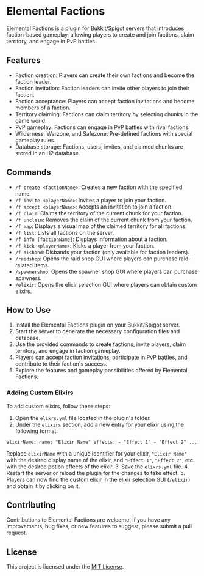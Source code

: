 # Elemental Factions

Elemental Factions is a plugin for Bukkit/Spigot servers that introduces faction-based gameplay, allowing players to create and join factions, claim territory, and engage in PvP battles.

## Features

- Faction creation: Players can create their own factions and become the faction leader.
- Faction invitation: Faction leaders can invite other players to join their faction.
- Faction acceptance: Players can accept faction invitations and become members of a faction.
- Territory claiming: Factions can claim territory by selecting chunks in the game world.
- PvP gameplay: Factions can engage in PvP battles with rival factions.
- Wilderness, Warzone, and Safezone: Pre-defined factions with special gameplay rules.
- Database storage: Factions, users, invites, and claimed chunks are stored in an H2 database.

## Commands

- `/f create <factionName>`: Creates a new faction with the specified name.
- `/f invite <playerName>`: Invites a player to join your faction.
- `/f accept <playerName>`: Accepts an invitation to join a faction.
- `/f claim`: Claims the territory of the current chunk for your faction.
- `/f unclaim`: Removes the claim of the current chunk from your faction.
- `/f map`: Displays a visual map of the claimed territory for all factions.
- `/f list`: Lists all factions on the server.
- `/f info [factionName]`: Displays information about a faction.
- `/f kick <playerName>`: Kicks a player from your faction.
- `/f disband`: Disbands your faction (only available for faction leaders).
- `/raidshop`: Opens the raid shop GUI where players can purchase raid-related items.
- `/spawnershop`: Opens the spawner shop GUI where players can purchase spawners.
- `/elixir`: Opens the elixir selection GUI where players can obtain custom elixirs.

## How to Use

1. Install the Elemental Factions plugin on your Bukkit/Spigot server.
2. Start the server to generate the necessary configuration files and database.
3. Use the provided commands to create factions, invite players, claim territory, and engage in faction gameplay.
4. Players can accept faction invitations, participate in PvP battles, and contribute to their faction's success.
5. Explore the features and gameplay possibilities offered by Elemental Factions.

### Adding Custom Elixirs

To add custom elixirs, follow these steps:

1. Open the `elixrs.yml` file located in the plugin's folder.
2. Under the `elixirs` section, add a new entry for your elixir using the following format:

`elixirName:
  name: "Elixir Name"
  effects:
    - "Effect 1"
    - "Effect 2"
    ...`

Replace `elixirName` with a unique identifier for your elixir, `"Elixir Name"` with the desired display name of the elixir, and `"Effect 1"`, `"Effect 2"`, etc. with the desired potion effects of the elixir.
3. Save the `elixrs.yml` file.
4. Restart the server or reload the plugin for the changes to take effect.
5. Players can now find the custom elixir in the elixir selection GUI (`/elixir`) and obtain it by clicking on it.

## Contributing

Contributions to Elemental Factions are welcome! If you have any improvements, bug fixes, or new features to suggest, please submit a pull request.

## License

This project is licensed under the [MIT License](LICENSE).

